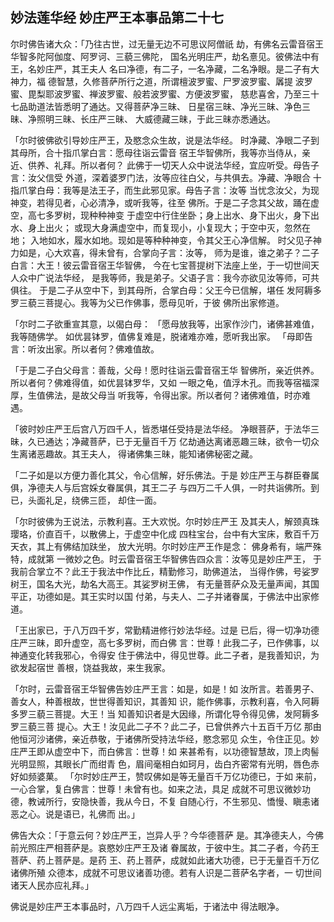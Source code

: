 ## 妙法莲华经 妙庄严王本事品第二十七

尔时佛告诸大众：「乃往古世，过无量无边不可思议阿僧祇
劫，有佛名云雷音宿王华智多陀阿伽度、阿罗诃、三藐三佛陀，
国名光明庄严，劫名憙见。彼佛法中有王，名妙庄严，其王夫人
名曰净德，有二子，一名净藏，二名净眼。是二子有大神力，福
德智慧，久修菩萨所行之道，所谓檀波罗蜜、尸罗波罗蜜、羼提
波罗蜜、毘梨耶波罗蜜、禅波罗蜜、般若波罗蜜、方便波罗蜜，
慈悲喜舍，乃至三十七品助道法皆悉明了通达。又得菩萨净三昧、
日星宿三昧、净光三昧、净色三昧、净照明三昧、长庄严三昧、
大威德藏三昧，于此三昧亦悉通达。

「尔时彼佛欲引导妙庄严王，及愍念众生故，说是法华经。
时净藏、净眼二子到其母所，合十指爪掌白言：愿母往诣云雷音
宿王华智佛所，我等亦当侍从，亲近、供养、礼拜。所以者何？
此佛于一切天人众中说法华经，宜应听受。母告子言：汝父信受
外道，深着婆罗门法，汝等应往白父，与共俱去。净藏、净眼合
十指爪掌白母：我等是法王子，而生此邪见家。母告子言：汝等
当忧念汝父，为现神变，若得见者，心必清净，或听我等，往至
佛所。于是二子念其父故，踊在虚空，高七多罗树，现种种神变
于虚空中行住坐卧；身上出水、身下出火，身下出水、身上出火；
或现大身满虚空中，而复现小，小复现大；于空中灭，忽然在地；
入地如水，履水如地。现如是等种种神变，令其父王心净信解。
时父见子神力如是，心大欢喜，得未曾有，合掌向子言：汝等，
师为是谁，谁之弟子？二子白言：大王！彼云雷音宿王华智佛，
今在七宝菩提树下法座上坐，于一切世间天人众中广说法华经，
是我等师，我是弟子。父语子言：我今亦欲见汝等师，可共俱往。
于是二子从空中下，到其母所，合掌白母：父王今已信解，堪任
发阿耨多罗三藐三菩提心。我等为父已作佛事，愿母见听，于彼
佛所出家修道。

「尔时二子欲重宣其意，以偈白母：
「愿母放我等，出家作沙门，诸佛甚难值，我等随佛学。
如优昙钵罗，值佛复难是，脱诸难亦难，愿听我出家。
「母即告言：听汝出家。所以者何？佛难值故。

「于是二子白父母言：善哉，父母！愿时往诣云雷音宿王华
智佛所，亲近供养。所以者何？佛难得值，如优昙钵罗华，又如
一眼之龟，值浮木孔。而我等宿福深厚，生值佛法，是故父母当
听我等，令得出家。所以者何？诸佛难值，时亦难遇。

「彼时妙庄严王后宫八万四千人，皆悉堪任受持是法华经。
净眼菩萨，于法华三昧，久已通达；净藏菩萨，已于无量百千万
亿劫通达离诸恶趣三昧，欲令一切众生离诸恶趣故。其王夫人，
得诸佛集三昧，能知诸佛秘密之藏。

「二子如是以方便力善化其父，令心信解，好乐佛法。于是
妙庄严王与群臣眷属俱，净德夫人与后宫婇女眷属俱，其王二子
与四万二千人俱，一时共诣佛所。到已，头面礼足，绕佛三匝，
却住一面。

「尔时彼佛为王说法，示教利喜。王大欢悦。尔时妙庄严王
及其夫人，解颈真珠璎珞，价直百千，以散佛上，于虚空中化成
四柱宝台，台中有大宝床，敷百千万天衣，其上有佛结加趺坐，
放大光明。尔时妙庄严王作是念： 佛身希有，端严殊特，成就第
一微妙之色。时云雷音宿王华智佛告四众言：汝等见是妙庄严王，
于我前合掌立不？此王于我法中作比丘，精勤修习，助佛道法，
当得作佛，号娑罗树王，国名大光，劫名大高王。其娑罗树王佛，
有无量菩萨众及无量声闻，其国平正，功德如是。其王实时以国
付弟，与夫人、二子并诸眷属，于佛法中出家修道。

「王出家已，于八万四千岁，常勤精进修行妙法华经。过是
已后，得一切净功德庄严三昧，即升虚空，高七多罗树，而白佛
言：世尊！此我二子，已作佛事，以神通变化转我邪心，令得安
住于佛法中，得见世尊。此二子者，是我善知识，为欲发起宿世
善根，饶益我故，来生我家。

「尔时，云雷音宿王华智佛告妙庄严王言：如是，如是！如
汝所言。若善男子、善女人，种善根故，世世得善知识，其善知
识，能作佛事，示教利喜，令入阿耨多罗三藐三菩提。大王！当
知善知识者是大因缘，所谓化导令得见佛，发阿耨多罗三藐三菩
提心。大王！汝见此二子不？此二子，已曾供养六十五百千万亿
那由他恒河沙诸佛，亲近恭敬，于诸佛所受持法华经，愍念邪见
众生，令住正见。妙庄严王即从虚空中下，而白佛言：世尊！如
来甚希有，以功德智慧故，顶上肉髻光明显照，其眼长广而绀青
色，眉间毫相白如珂月，齿白齐密常有光明，唇色赤好如频婆菓。
「尔时妙庄严王，赞叹佛如是等无量百千万亿功德已，于如
来前，一心合掌，复白佛言：世尊！未曾有也。如来之法，具足
成就不可思议微妙功德，教诫所行，安隐快善，我从今日，不复
自随心行，不生邪见、憍慢、瞋恚诸恶之心。说是语已，礼佛而
出。」

佛告大众：「于意云何？妙庄严王，岂异人乎？今华德菩萨
是。其净德夫人，今佛前光照庄严相菩萨是。哀愍妙庄严王及诸
眷属故，于彼中生。其二子者，今药王菩萨、药上菩萨是。是药
王、药上菩萨，成就如此诸大功德，已于无量百千万亿诸佛所殖
众德本，成就不可思议诸善功德。若有人识是二菩萨名字者，一
切世间诸天人民亦应礼拜。」

佛说是妙庄严王本事品时，八万四千人远尘离垢，于诸法中
得法眼净。


